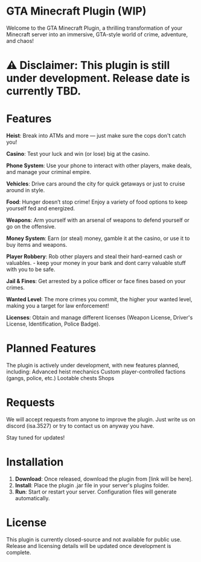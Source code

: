 # GTA Minecraft Plugin (WIP)
Welcome to the GTA Minecraft Plugin, a thrilling transformation of your Minecraft server into an immersive, GTA-style world of crime, adventure, and chaos!

# ⚠️ Disclaimer: This plugin is still under development. Release date is currently TBD.

# Features
**Heist**: Break into ATMs and more — just make sure the cops don't catch you!

**Casino**: Test your luck and win (or lose) big at the casino.

**Phone System**: Use your phone to interact with other players, make deals, and manage your criminal empire.

**Vehicles**: Drive cars around the city for quick getaways or just to cruise around in style.

**Food**: Hunger doesn’t stop crime! Enjoy a variety of food options to keep yourself fed and energized.

**Weapons**: Arm yourself with an arsenal of weapons to defend yourself or go on the offensive.

**Money System**: Earn (or steal) money, gamble it at the casino, or use it to buy items and weapons.

**Player Robbery**: Rob other players and steal their hard-earned cash or valuables. - keep your money in your bank and dont carry valuable stuff with you to be safe.

**Jail & Fines**: Get arrested by a police officer or face fines based on your crimes.

**Wanted Level**: The more crimes you commit, the higher your wanted level, making you a target for law enforcement!

**Licenses**: Obtain and manage different licenses (Weapon License, Driver's License, Identification, Police Badge).

# Planned Features
The plugin is actively under development, with new features planned, including:
Advanced heist mechanics
Custom player-controlled factions (gangs, police, etc.)
Lootable chests
Shops

# Requests
We will accept requests from anyone to improve the plugin.
Just write us on discord (isa.3527) or try to contact us on anyway you have.

Stay tuned for updates!

# Installation
1. **Download**: Once released, download the plugin from [link will be here].
2. **Install**: Place the plugin .jar file in your server's plugins folder.
3. **Run**: Start or restart your server. Configuration files will generate automatically.

# License
This plugin is currently closed-source and not available for public use. Release and licensing details will be updated once development is complete.

